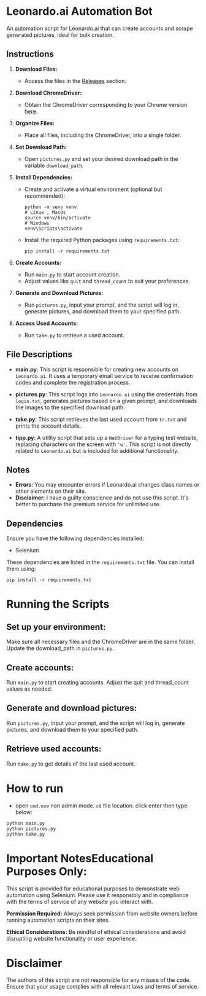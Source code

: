 # Leonardo.ai Automation Bot

An automation script for Leonardo.ai that can create accounts and scrape generated pictures, ideal for bulk creation.

## Instructions

1. **Download Files:**
   - Access the files in the [Releases](https://github.com/nxbvu/Leonardo.ai-Bot/releases) section.

2. **Download ChromeDriver:**
   - Obtain the ChromeDriver corresponding to your Chrome version [here](https://googlechromelabs.github.io/chrome-for-testing/#stable).

3. **Organize Files:**
   - Place all files, including the ChromeDriver, into a single folder.

4. **Set Download Path:**
   - Open `pictures.py` and set your desired download path in the variable `download_path`.

5. **Install Dependencies:**
   - Create and activate a virtual environment (optional but recommended):
     ```
     python -m venv venv
     # Linux , MacOs
     source venv/bin/activate
     # Windows
     venv\Scripts\activate
     ```
   - Install the required Python packages using `requirements.txt`:
     ```
     pip install -r requirements.txt
     ```

6. **Create Accounts:**
   - Run `main.py` to start account creation.
   - Adjust values like `quit` and `thread_count` to suit your preferences.

7. **Generate and Download Pictures:**
   - Run `pictures.py`, input your prompt, and the script will log in, generate pictures, and download them to your specified path.

8. **Access Used Accounts:**
   - Run `take.py` to retrieve a used account.

## File Descriptions

- **main.py**: This script is responsible for creating new accounts on `Leonardo.ai`. It uses a temporary email service to receive confirmation codes and complete the registration process.

- **pictures.py**: This script logs into `Leonardo.ai` using the credentials from `login.txt`, generates pictures based on a given prompt, and downloads the images to the specified download path.

- **take.py**: This script retrieves the last used account from `tr.txt` and prints the account details.

- **tipp.py**: A utility script that sets up a `WebDriver` for a typing test website, replacing characters on the screen with `'w'`. This script is not directly related to `Leonardo.ai` but is included for additional functionality.

## Notes

- **Errors**: You may encounter errors if Leonardo.ai changes class names or other elements on their site.
- **Disclaimer**: I have a guilty conscience and do not use this script. It's better to purchase the premium service for unlimited use.

## Dependencies

Ensure you have the following dependencies installed:

- Selenium

These dependencies are listed in the `requirements.txt` file. You can install them using:

```
pip install -r requirements.txt
```

# Running the Scripts

## Set up your environment:

Make sure all necessary files and the ChromeDriver are in the same folder.
Update the download_path in `pictures.py`.

## Create accounts:

Run `main.py` to start creating accounts. Adjust the quit and thread_count values as needed.

## Generate and download pictures:

Run `pictures.py`, input your prompt, and the script will log in, generate pictures, and download them to your specified path.

## Retrieve used accounts:

Run `take.py` to get details of the last used account.

# How to run
- open `cmd.exe` non admin mode. `cd` file location. click enter then type below:

```
python main.py
python pictures.py
python take.py
```

# Important NotesEducational Purposes Only: 

This script is provided for educational purposes to demonstrate web automation using Selenium. Please use it responsibly and in compliance with the terms of service of any website you interact with.

**Permission Required:** Always seek permission from website owners before running automation scripts on their sites.

**Ethical Considerations:** Be mindful of ethical considerations and avoid disrupting website functionality or user experience.


# **Disclaimer**

The authors of this script are not responsible for any misuse of the code. Ensure that your usage complies with all relevant laws and terms of service.